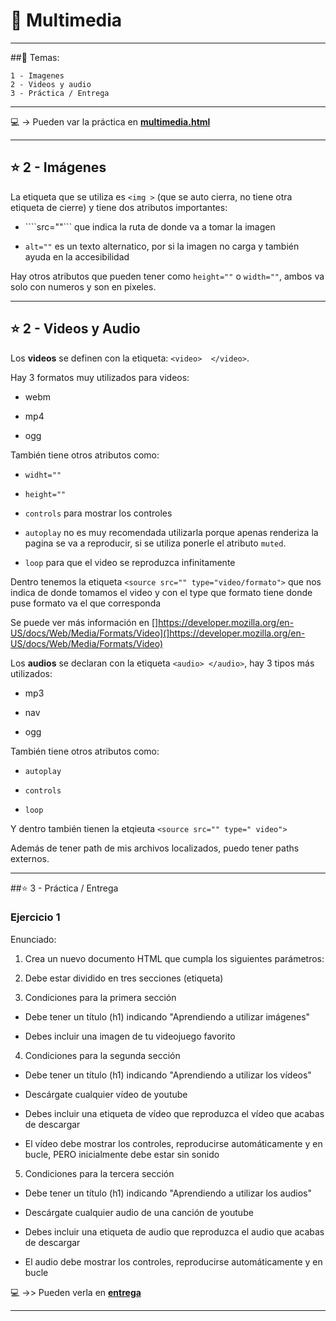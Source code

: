 # :star2:  Multimedia

---

##:book: Temas:

```
1 - Imagenes
2 - Videos y audio
3 - Práctica / Entrega
```

---

:computer: -> Pueden var la práctica en [**multimedia.html**](https://github.com/eugenia1984/open_bootcamp/blob/main/02_html_css/03_multimedia/multimedia.html)

---

## :star: 2 -  Imágenes

La etiqueta que se utiliza es ```<img >``` (que se auto cierra, no tiene otra etiqueta de cierre) y tiene dos atributos importantes:

- ````src=""``` que indica la ruta de donde va a tomar la imagen

- ```alt=""``` es un texto alternatico, por si la imagen no carga y también ayuda en la accesibilidad

Hay otros atributos que pueden tener como ```height=""``` o ```width=""```, ambos va solo con numeros y son en pixeles.

---

##  :star: 2 - Videos y Audio


Los **videos** se definen con la etiqueta: ```<video>  </video>```.

Hay 3 formatos muy utilizados para videos:

- webm

- mp4

- ogg

También tiene otros atributos como:

- ```widht=""```

- ```height=""```

- ```controls``` para mostrar los controles

- ```autoplay``` no es muy recomendada utilizarla porque apenas renderiza la pagina se va a reproducir, si se utiliza ponerle el atributo ```muted```.

- ```loop``` para que el video se reproduzca infinitamente

Dentro tenemos la etiqueta ```<source src="" type="video/formato">``` que nos indica de donde tomamos el video y con el type que formato tiene donde puse formato va el que corresponda

Se puede ver más información en []https://developer.mozilla.org/en-US/docs/Web/Media/Formats/Video](]https://developer.mozilla.org/en-US/docs/Web/Media/Formats/Video)


Los **audios** se declaran con la etiqueta ```<audio> </audio>```, hay 3 tipos más utilizados:

- mp3

- nav

- ogg


También tiene otros atributos como:

- ```autoplay```

- ```controls```

- ```loop```


Y dentro también tienen la etqieuta ```<source src="" type=" video">```

Además de tener path de mis archivos localizados, puedo tener paths externos.


---

##:star: 3 - Práctica / Entrega


### Ejercicio 1

Enunciado:

1. Crea un nuevo documento HTML que cumpla los siguientes parámetros:

2. Debe estar dividido en tres secciones (etiqueta)

3. Condiciones para la primera sección

- Debe tener un título (h1) indicando "Aprendiendo a utilizar imágenes"

- Debes incluir una imagen de tu videojuego favorito

4. Condiciones para la segunda sección

- Debe tener un título (h1) indicando "Aprendiendo a utilizar los vídeos"

- Descárgate cualquier vídeo de youtube

- Debes incluir una etiqueta de vídeo que reproduzca el vídeo que acabas de descargar

- El vídeo debe mostrar los controles, reproducirse automáticamente y en bucle, PERO inicialmente debe estar sin sonido

5. Condiciones para la tercera sección

- Debe tener un título (h1) indicando "Aprendiendo a utilizar los audios"

- Descárgate cualquier audio de una canción de youtube

- Debes incluir una etiqueta de audio que reproduzca el audio que acabas de descargar

- El audio debe mostrar los controles, reproducirse automáticamente y en bucle


:computer: ->> Pueden verla en [**entrega**](https://github.com/eugenia1984/open_bootcamp/tree/main/02_html_css/03_multimedia/entrega)

---
